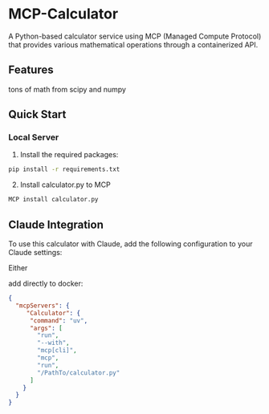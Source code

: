 # MCP-Calculator

A Python-based calculator service using MCP (Managed Compute Protocol) that provides various mathematical operations through a containerized API.

## Features

tons of math from scipy and numpy


## Quick Start

### Local Server

1. Install the required packages:
```bash
pip install -r requirements.txt
```

2. Install calculator.py to MCP
```bash
MCP install calculator.py
```

## Claude Integration

To use this calculator with Claude, add the following configuration to your Claude settings:

Either 

add directly to docker:

```json
{
  "mcpServers": {
     "Calculator": {
      "command": "uv",
      "args": [
        "run",
        "--with",
        "mcp[cli]",
        "mcp",
        "run",
        "/PathTo/calculator.py"
      ]
    }
  }
}
```
